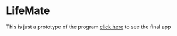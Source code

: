 # LifeMate

This is just a prototype of the program [click here](https://github.com/C23-PS293-LifeMate/Android) to see the final app
